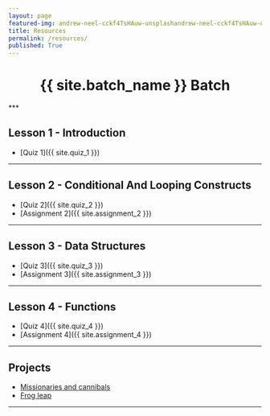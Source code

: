 ```yaml
---
layout: page
featured-img: andrew-neel-cckf4TsHAuw-unsplashandrew-neel-cckf4TsHAuw-unsplash
title: Resources
permalink: /resources/
published: True
---
```


<h1 style="text-align: center;">{{ site.batch_name }} Batch</h1>
***
<!-- <h2 style="text-align: center;">Resources will be available once the course begins!</h2> -->

## Lesson 1 - Introduction

- [Quiz 1]({{ site.quiz_1 }})

<!-- - Deadline:- {{ site.quiz_1_deadline }} ({{ site.quiz_1_time }}) -->

*** 

## Lesson 2 - Conditional And Looping Constructs

- [Quiz 2]({{ site.quiz_2 }})
- [Assignment 2]({{ site.assignment_2 }})

<!-- - Deadline:- {{ site.quiz_2_deadline }} ({{ site.quiz_2_time }}) -->

***

## Lesson 3 - Data Structures

- [Quiz 3]({{ site.quiz_3 }})
- [Assignment 3]({{ site.assignment_3 }})

<!-- - Deadline:- {{ site.quiz_3_deadline }} ({{ site.quiz_3_time }}) -->

***

## Lesson 4 - Functions

- [Quiz 4]({{ site.quiz_4 }})
- [Assignment 4]({{ site.assignment_4 }})

<!-- - Deadline:- {{ site.quiz_4_deadline }} ({{ site.quiz_4_time }}) -->

***

## Projects

- [Missionaries and cannibals](https://nbviewer.jupyter.org/github/Ai-Adventures/python4DS/blob/master/Projects/3Cannibals3Missionary_Problem.ipynb)
- [Frog leap](https://nbviewer.jupyter.org/github/Ai-Adventures/python4DS/blob/master/Projects/FrogLeapProblem.ipynb)

***